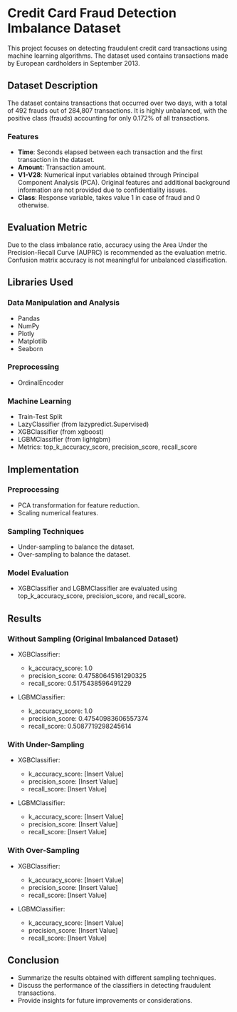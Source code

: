 # Credit Card Fraud Detection Imbalance Dataset

This project focuses on detecting fraudulent credit card transactions using machine learning algorithms. The dataset used contains transactions made by European cardholders in September 2013.

## Dataset Description

The dataset contains transactions that occurred over two days, with a total of 492 frauds out of 284,807 transactions. It is highly unbalanced, with the positive class (frauds) accounting for only 0.172% of all transactions.

### Features

- **Time**: Seconds elapsed between each transaction and the first transaction in the dataset.
- **Amount**: Transaction amount.
- **V1-V28**: Numerical input variables obtained through Principal Component Analysis (PCA). Original features and additional background information are not provided due to confidentiality issues.
- **Class**: Response variable, takes value 1 in case of fraud and 0 otherwise.

## Evaluation Metric

Due to the class imbalance ratio, accuracy using the Area Under the Precision-Recall Curve (AUPRC) is recommended as the evaluation metric. Confusion matrix accuracy is not meaningful for unbalanced classification.

## Libraries Used

### Data Manipulation and Analysis
- Pandas
- NumPy
- Plotly
- Matplotlib
- Seaborn

### Preprocessing
- OrdinalEncoder

### Machine Learning
- Train-Test Split
- LazyClassifier (from lazypredict.Supervised)
- XGBClassifier (from xgboost)
- LGBMClassifier (from lightgbm)
- Metrics: top_k_accuracy_score, precision_score, recall_score

## Implementation

### Preprocessing
- PCA transformation for feature reduction.
- Scaling numerical features.

### Sampling Techniques
- Under-sampling to balance the dataset.
- Over-sampling to balance the dataset.

### Model Evaluation
- XGBClassifier and LGBMClassifier are evaluated using top_k_accuracy_score, precision_score, and recall_score.

## Results

### Without Sampling (Original Imbalanced Dataset)
- XGBClassifier: 
  - k_accuracy_score: 1.0
  - precision_score: 0.47580645161290325
  - recall_score: 0.5175438596491229

- LGBMClassifier: 
  - k_accuracy_score: 1.0
  - precision_score: 0.47540983606557374
  - recall_score: 0.5087719298245614

### With Under-Sampling
- XGBClassifier:
  - k_accuracy_score: [Insert Value]
  - precision_score: [Insert Value]
  - recall_score: [Insert Value]

- LGBMClassifier:
  - k_accuracy_score: [Insert Value]
  - precision_score: [Insert Value]
  - recall_score: [Insert Value]

### With Over-Sampling
- XGBClassifier:
  - k_accuracy_score: [Insert Value]
  - precision_score: [Insert Value]
  - recall_score: [Insert Value]

- LGBMClassifier:
  - k_accuracy_score: [Insert Value]
  - precision_score: [Insert Value]
  - recall_score: [Insert Value]

## Conclusion

- Summarize the results obtained with different sampling techniques.
- Discuss the performance of the classifiers in detecting fraudulent transactions.
- Provide insights for future improvements or considerations.

